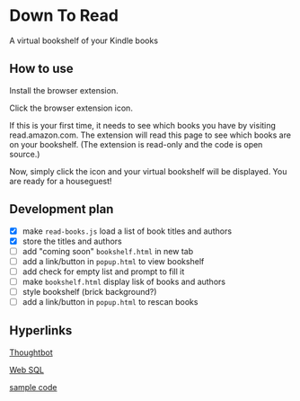 # Down To Read
A virtual bookshelf of your Kindle books

## How to use

Install the browser extension.

Click the browser extension icon.

If this is your first time, it needs to see which books you have by visiting
read.amazon.com. The extension will read this page to see which books are on
your bookshelf. (The extension is read-only and the code is open source.)

Now, simply click the icon and your virtual bookshelf will be displayed. You
are ready for a houseguest!

## Development plan

- [x] make `read-books.js` load a list of book titles and authors
- [x] store the titles and authors
- [ ] add "coming soon" `bookshelf.html` in new tab
- [ ] add a link/button in `popup.html` to view bookshelf
- [ ] add check for empty list and prompt to fill it
- [ ] make `bookshelf.html` display lisk of books and authors
- [ ] style bookshelf (brick background?)
- [ ] add a link/button in `popup.html` to rescan books

## Hyperlinks

[Thoughtbot](https://thoughtbot.com/blog/how-to-make-a-chrome-extension)

[Web SQL](https://www.tutorialspoint.com/html5/html5_web_sql.htm)

[sample code](https://gist.github.com/jkubecki/d61d3e953ed5c8379075b5ddd8a95f22)

